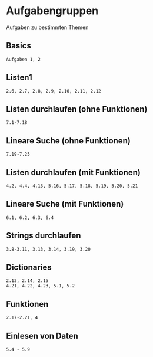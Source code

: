 # Aufgabengruppen
Aufgaben zu bestimmten Themen

## Basics
```
Aufgaben 1, 2
```

## Listen1
```
2.6, 2.7, 2.8, 2.9, 2.10, 2.11, 2.12
```

## Listen durchlaufen (ohne Funktionen)
```
7.1-7.18
```

## Lineare Suche (ohne Funktionen)
```
7.19-7.25
```

## Listen durchlaufen (mit Funktionen)
```
4.2, 4.4, 4.13, 5.16, 5.17, 5.18, 5.19, 5.20, 5.21
```

## Lineare Suche (mit Funktionen)
```
6.1, 6.2, 6.3, 6.4
```

## Strings durchlaufen
```
3.8-3.11, 3.13, 3.14, 3.19, 3.20
```

## Dictionaries
```
2.13, 2.14, 2.15
4.21, 4.22, 4.23, 5.1, 5.2
```

## Funktionen
```
2.17-2.21, 4

```

## Einlesen von Daten
```
5.4 - 5.9
```








